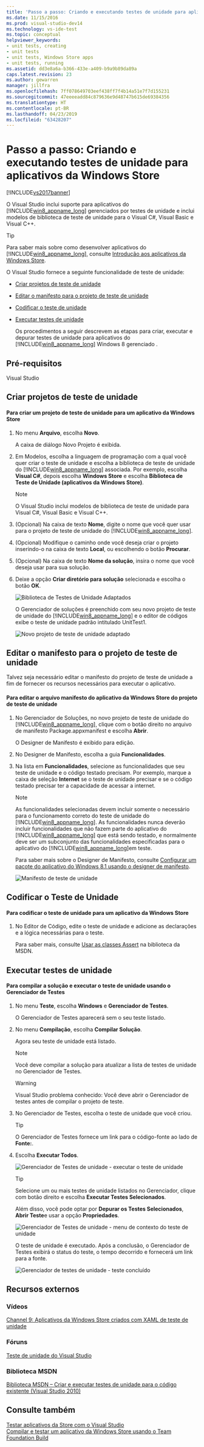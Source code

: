 ```yaml
---
title: 'Passo a passo: Criando e executando testes de unidade para aplicativos da Windows Store | Microsoft Docs'
ms.date: 11/15/2016
ms.prod: visual-studio-dev14
ms.technology: vs-ide-test
ms.topic: conceptual
helpviewer_keywords:
- unit tests, creating
- unit tests
- unit tests, Windows Store apps
- unit tests, running
ms.assetid: dd3e8a6a-b366-433e-a409-b9a9b89da89a
caps.latest.revision: 23
ms.author: gewarren
manager: jillfra
ms.openlocfilehash: 7ff078649703eef438ff7f4b14a51e7f7d155231
ms.sourcegitcommit: 47eeeeadd84c879636e9d48747b615de69384356
ms.translationtype: HT
ms.contentlocale: pt-BR
ms.lasthandoff: 04/23/2019
ms.locfileid: "63428207"
---
```

# <a name="walkthrough-creating-and-running-unit-tests-for-windows-store-apps"></a>Passo a passo: Criando e executando testes de unidade para aplicativos da Windows Store
[!INCLUDE[vs2017banner](../includes/vs2017banner.md)]

O Visual Studio inclui suporte para aplicativos do [!INCLUDE[win8_appname_long](../includes/win8-appname-long-md.md)] gerenciados por testes de unidade e inclui modelos de biblioteca de teste de unidade para o Visual C#, Visual Basic e Visual C++.  
  
> [!TIP]
> Para saber mais sobre como desenvolver aplicativos do [!INCLUDE[win8_appname_long](../includes/win8-appname-long-md.md)], consulte [Introdução aos aplicativos da Windows Store](http://go.microsoft.com/fwlink/?LinkID=241410).  
  
 O Visual Studio fornece a seguinte funcionalidade de teste de unidade:  
  
- [Criar projetos de teste de unidade](#CreateAndRunUnitTestWin8Tailored_Create)  
  
- [Editar o manifesto para o projeto de teste de unidade](#CreateAndRunUnitTestWin8Tailored_Manifest)  
  
- [Codificar o teste de unidade](#CreateAndRunUnitTestWin8Tailored_Code)  
  
- [Executar testes de unidade](#CreateAndRunUnitTestWin8Tailored_Run)  
  
  Os procedimentos a seguir descrevem as etapas para criar, executar e depurar testes de unidade para aplicativos do [!INCLUDE[win8_appname_long](../includes/win8-appname-long-md.md)] Windows 8 gerenciado .  
  
## <a name="prerequisites"></a>Pré-requisitos  
 Visual Studio  
  
## <a name="CreateAndRunUnitTestWin8Tailored_Create"></a> Criar projetos de teste de unidade  
  
#### <a name="to-create-a-unit-test-project-for-a-windows-store-app"></a>Para criar um projeto de teste de unidade para um aplicativo da Windows Store  
  
1. No menu **Arquivo**, escolha **Novo**.  
  
     A caixa de diálogo Novo Projeto é exibida.  
  
2. Em Modelos, escolha a linguagem de programação com a qual você quer criar o teste de unidade e escolha a biblioteca de teste de unidade do [!INCLUDE[win8_appname_long](../includes/win8-appname-long-md.md)] associada. Por exemplo, escolha **Visual C#**, depois escolha **Windows Store** e escolha **Biblioteca de Teste de Unidade (aplicativos da Windows Store)**.  
  
    > [!NOTE]
    > O Visual Studio inclui modelos de biblioteca de teste de unidade para Visual C#, Visual Basic e Visual C++.  
  
3. (Opcional) Na caixa de texto **Nome**, digite o nome que você quer usar para o projeto de teste de unidade do [!INCLUDE[win8_appname_long](../includes/win8-appname-long-md.md)].  
  
4. (Opcional) Modifique o caminho onde você deseja criar o projeto inserindo-o na caixa de texto **Local**, ou escolhendo o botão **Procurar**.  
  
5. (Opcional) Na caixa de texto **Nome da solução**, insira o nome que você deseja usar para sua solução.  
  
6. Deixe a opção **Criar diretório para solução** selecionada e escolha o botão **OK**.  
  
     ![Biblioteca de Testes de Unidade Adaptados](../test/media/unit-test-win8-1.png "Unit_Test_Win8_1")  
  
     O Gerenciador de soluções é preenchido com seu novo projeto de teste de unidade do [!INCLUDE[win8_appname_long](../includes/win8-appname-long-md.md)] e o editor de códigos exibe o teste de unidade padrão intitulado UnitTest1.  
  
     ![Novo projeto de teste de unidade adaptado](../test/media/unit-test-win8-unittestexplorer-newprojectcreated.png "Unit_Test_Win8_UnitTestExplorer_NewProjectCreated")  
  
## <a name="CreateAndRunUnitTestWin8Tailored_Manifest"></a> Editar o manifesto para o projeto de teste de unidade  
 Talvez seja necessário editar o manifesto do projeto de teste de unidade a fim de fornecer os recursos necessários para executar o aplicativo.  
  
#### <a name="to-edit-the-unit-test-projects-windows-store-application-manifest-file"></a>Para editar o arquivo manifesto do aplicativo da Windows Store do projeto de teste de unidade  
  
1. No Gerenciador de Soluções, no novo projeto de teste de unidade do [!INCLUDE[win8_appname_long](../includes/win8-appname-long-md.md)], clique com o botão direito no arquivo de manifesto Package.appxmanifest e escolha **Abrir**.  
  
     O Designer de Manifesto é exibido para edição.  
  
2. No Designer de Manifesto, escolha a guia **Funcionalidades**.  
  
3. Na lista em **Funcionalidades**, selecione as funcionalidades que seu teste de unidade e o código testado precisam. Por exemplo, marque a caixa de seleção **Internet** se o teste de unidade precisar e se o código testado precisar ter a capacidade de acessar a internet.  
  
    > [!NOTE]
    > As funcionalidades selecionadas devem incluir somente o necessário para o funcionamento correto do teste de unidade do [!INCLUDE[win8_appname_long](../includes/win8-appname-long-md.md)]. As funcionalidades nunca deverão incluir funcionalidades que não fazem parte do aplicativo do [!INCLUDE[win8_appname_long](../includes/win8-appname-long-md.md)] que está sendo testado, e normalmente deve ser um subconjunto das funcionalidades especificadas para o aplicativo do [!INCLUDE[win8_appname_long](../includes/win8-appname-long-md.md)]em teste.  
  
     Para saber mais sobre o Designer de Manifesto, consulte [Configurar um pacote do aplicativo do Windows 8.1 usando o designer de manifesto](http://msdn.microsoft.com/library/24c58b7f-9c6d-41c3-b385-c1e8497d5b2d).  
  
     ![Manifesto de teste de unidade](../test/media/unit-test-win8.png "Unit_Test_Win8_")  
  
## <a name="CreateAndRunUnitTestWin8Tailored_Code"></a> Codificar o Teste de Unidade  
  
#### <a name="to-code-the-unit-test-for-a-windows-store-app"></a>Para codificar o teste de unidade para um aplicativo da Windows Store  
  
1. No Editor de Código, edite o teste de unidade e adicione as declarações e a lógica necessárias para o teste.  
  
     Para saber mais, consulte [Usar as classes Assert](http://go.microsoft.com/fwlink/?LinkID=224991) na biblioteca da MSDN.  
  
## <a name="CreateAndRunUnitTestWin8Tailored_Run"></a> Executar testes de unidade  
  
#### <a name="to-build-the-solution-and-run-the-unit-test-using-test-explorer"></a>Para compilar a solução e executar o teste de unidade usando o Gerenciador de Testes  
  
1. No menu **Teste**, escolha **Windows** e **Gerenciador de Testes**.  
  
     O Gerenciador de Testes aparecerá sem o seu teste listado.  
  
2. No menu **Compilação**, escolha **Compilar Solução**.  
  
     Agora seu teste de unidade está listado.  
  
    > [!NOTE]
    > Você deve compilar a solução para atualizar a lista de testes de unidade no Gerenciador de Testes.  
  
    > [!WARNING]
    > Visual Studio problema conhecido: Você deve abrir o Gerenciador de testes antes de compilar o projeto de teste.  
  
3. No Gerenciador de Testes, escolha o teste de unidade que você criou.  
  
    > [!TIP]
    > O Gerenciador de Testes fornece um link para o código-fonte ao lado de **Fonte:**.  
  
4. Escolha **Executar Todos**.  
  
     ![Gerenciador de Testes de unidade &#45; executar o teste de unidade](../test/media/unit-test-win8-unittestexplorer-contextmenurun.png "Unit_Test_Win8_UnitTestExplorer_ContextMenuRun")  
  
    > [!TIP]
    > Selecione um ou mais testes de unidade listados no Gerenciador, clique com botão direito e escolha **Executar Testes Selecionados**.  
    >   
    >  Além disso, você pode optar por **Depurar os Testes Selecionados**, **Abrir Teste**e usar a opção **Propriedades**.  
    >   
    >  ![Gerenciador de Testes de unidade &#45; menu de contexto do teste de unidade](../test/media/unit-test-win8-unittestexplorer-contextmenu.png "Unit_Test_Win8_UnitTestExplorer_ContextMenu")  
  
     O teste de unidade é executado. Após a conclusão, o Gerenciador de Testes exibirá o status do teste, o tempo decorrido e fornecerá um link para a fonte.  
  
     ![Gerenciador de testes de unidade &#45; teste concluído](../test/media/unit-test-win8-unittestexplorer-done.png "Unit_Test_Win8_UnitTestExplorer_Done")  
  
## <a name="external-resources"></a>Recursos externos  
  
### <a name="videos"></a>Vídeos  
 [Channel 9: Aplicativos da Windows Store criados com XAML de teste de unidade](http://go.microsoft.com/fwlink/?LinkId=226285)  
  
### <a name="forums"></a>Fóruns  
 [Teste de unidade do Visual Studio](http://go.microsoft.com/fwlink/?LinkId=224477)  
  
### <a name="msdn-library"></a>Biblioteca MSDN  
 [Biblioteca MSDN – Criar e executar testes de unidade para o código existente (Visual Studio 2010)](http://go.microsoft.com/fwlink/?LinkID=223683)  
  
## <a name="see-also"></a>Consulte também  
 [Testar aplicativos da Store com o Visual Studio](../test/testing-store-apps-with-visual-studio.md)   
 [Compilar e testar um aplicativo da Windows Store usando o Team Foundation Build](http://msdn.microsoft.com/library/d0ca17bb-deae-4f3d-a18d-1a99bebceaa9)
